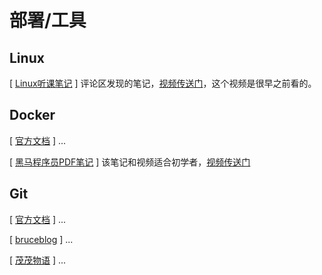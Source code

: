 # 部署/工具

## Linux

[ [Linux听课笔记](https://docs.qq.com/doc/DVmhOaFdyeXN5RnJX) ] 评论区发现的笔记，[视频传送门](https://www.bilibili.com/video/BV1mW411i7Qf/)，这个视频是很早之前看的。

## Docker

[ [官方文档](https://docs.docker.com/) ] ...

[ [黑马程序员PDF笔记](https://mozilla.github.io/pdf.js/web/viewer.html?file=https://fcbyk.github.io/pdf/Docker.pdf) ] 该笔记和视频适合初学者，[视频传送门](https://www.bilibili.com/video/BV1CJ411T7BK/)

## Git

[ [官方文档](https://git-scm.com/docs) ] ...

[ [bruceblog](https://brucecai55520.gitee.io/bruceblogpages/fe/git/git.html) ] ...

[ [茂茂物语](https://notes.fe-mm.com/workflow/git/#git-%E9%85%8D%E7%BD%AE) ] ...